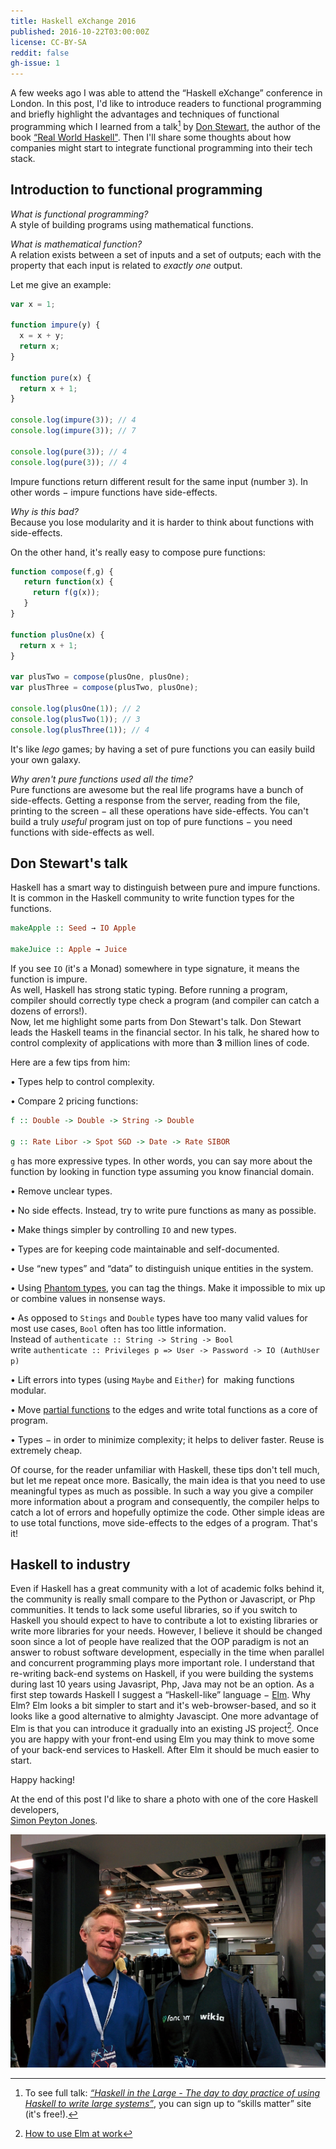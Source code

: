 ```yaml
---
title: Haskell eXchange 2016
published: 2016-10-22T03:00:00Z
license: CC-BY-SA
reddit: false
gh-issue: 1
---
```


A few weeks ago I was able to attend the “Haskell eXchange” conference in London. In this
post, I'd like to introduce readers to functional programming and briefly highlight the
advantages and techniques of functional programming which I learned from a
talk[^t] by [Don Stewart](https://donsbot.wordpress.com/about), the author of the book 
[“Real World Haskell"](http://book.realworldhaskell.org/). Then I'll
share some thoughts about how companies might start to integrate functional
programming into their tech stack.

[^t]: To see full talk:
*[“Haskell in the Large - The day to day practice of using Haskell to write large systems”](https://skillsmatter.com/skillscasts/9098-haskell-in-the-large-the-day-to-day-practice-of-using-haskell-to-write-large-systems)*,
you can sign up to “skills matter” site (it's free!).

<div></div><!--more-->

Introduction to functional programming
--------------------------------------------------------

*What is functional programming?*  
A style of building programs using mathematical functions.  

*What is mathematical function?*  
A relation exists between a set of inputs and a set of outputs; each with the property that
each input is related to *exactly one* output.

Let me give an example:

```js
var x = 1;

function impure(y) {
  x = x + y;
  return x;
}
  
function pure(x) {
  return x + 1;
}

console.log(impure(3)); // 4
console.log(impure(3)); // 7

console.log(pure(3)); // 4
console.log(pure(3)); // 4
```

Impure functions return different result for the same
input (number `3`). In other words − impure functions have side-effects.

*Why is this bad?*  
Because you lose modularity and it is harder to think about functions with
side-effects.  

On the other hand, it's really easy to compose pure functions:

```js
function compose(f,g) {
   return function(x) {
     return f(g(x));
   }
}

function plusOne(x) {
  return x + 1;
}

var plusTwo = compose(plusOne, plusOne);
var plusThree = compose(plusTwo, plusOne);

console.log(plusOne(1)); // 2
console.log(plusTwo(1)); // 3
console.log(plusThree(1)); // 4
```

It's like *lego* games; by having a set of pure functions you can easily build your
own galaxy.

*Why aren't pure functions used all the time?*  
Pure functions are awesome but the real life programs have a bunch of
side-effects. Getting a response from the server, reading from the file, printing
to the screen − all these operations have side-effects. You can't build a truly
*useful* program just on top of pure functions − you need functions with
side-effects as well.

Don Stewart's talk
--------------------------
Haskell has a smart way to distinguish between pure and impure
functions. It is common in the Haskell community to write function types for the
functions.

```haskell
makeApple :: Seed → IO Apple

makeJuice :: Apple → Juice
```

If you see `IO` (it's a Monad) somewhere in type signature, it means the function is impure.  
As well, Haskell has strong static typing. Before running a program, compiler should correctly type
check a program (and compiler can catch a dozens of errors!).  
Now, let me highlight some parts from Don Stewart's talk. Don Stewart leads
the Haskell teams in  the financial sector. In his talk, he shared how
to control complexity of applications with more than **3** million lines of
code. 

Here are a few tips from him:  

• Types help to control complexity.  

• Compare 2 pricing functions:

```haskell
f :: Double -> Double -> String -> Double

g :: Rate Libor -> Spot SGD -> Date -> Rate SIBOR
```

`g` has more expressive types. In other words, you can say more about the function
by looking in function type assuming you know financial domain.  

• Remove unclear types.  

• No side effects. Instead, try to write pure functions as many as possible.  

• Make things simpler by controlling `IO` and new types.  

• Types are for keeping code maintainable and self-documented.  

• Use “new types” and “data” to distinguish unique entities in the system.  

• Using [Phantom types](https://wiki.haskell.org/Phantom_type), you can tag the
things. Make it impossible to mix up or combine values in nonsense ways.  

• As opposed to `Stings` and `Double` types have too many valid values for most
use cases, `Bool` often has too little information.  
Instead of `authenticate :: String -> String -> Bool`  
write `authenticate :: Privileges p => User -> Password -> IO (AuthUser p)`  

• Lift errors into types (using `Maybe` and `Either`) for  making functions modular.  

• Move [partial functions](https://wiki.haskell.org/Partial_functions) to the
edges and write total functions as a core of program.  

• Types − in order to minimize complexity; it helps to deliver faster. Reuse is extremely cheap.  

Of course, for the reader unfamiliar with Haskell, these tips don't tell much,
but let me repeat once more. Basically, the main idea is that you need to use
meaningful types as much as possible. In such a way you give a compiler more
information about a program and consequently, the compiler helps to catch a
lot of errors and hopefully optimize the code. Other simple ideas are to use
total functions, move side-effects to the edges of a program. That's it!

Haskell to industry
--------------------------
Even if Haskell has a great community with a lot of academic folks behind it,
the community is really small compare to the Python or Javascript, or Php
communities. It tends to lack some useful libraries, so if you
switch to Haskell you should expect to have to contribute a lot to existing libraries
or write more libraries for your needs. However, I believe it should be
changed soon since a lot of people have realized that the OOP paradigm is not
an answer to robust software development, especially in the time when
parallel and concurrent programming plays more important role. 
I understand that re-writing back-end systems on Haskell, if you were building
the systems during last 10 years using Javasript, Php, Java may not be an
option. As a first step towards Haskell I suggest a “Haskell-like” language
− [Elm](http://elm-lang.org). Why Elm? Elm looks a bit simpler to start and
it's web-browser-based, and so it looks like a good alternative to almighty Javascipt.
One more advantage of Elm is that you can introduce it gradually into an
existing JS project[^elm]. Once you are happy with your front-end using
Elm you may think to move some of your back-end services to Haskell. After Elm
it should be much easier to start.  

[^elm]: [How to use Elm at work](http://elm-lang.org/blog/how-to-use-elm-at-work)

Happy hacking!  

At the end of this post I'd like to share a photo with one of the core
Haskell developers,  
[Simon Peyton Jones](https://en.wikipedia.org/wiki/Simon_Peyton_Jones).

![](/images/posts/haskell-exchange-2016/simon_and_me.png)
